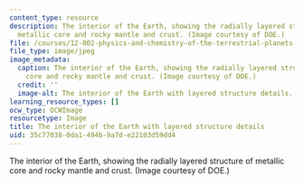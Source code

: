 ```yaml
---
content_type: resource
description: The interior of the Earth, showing the radially layered structure of
  metallic core and rocky mantle and crust. (Image courtesy of DOE.)
file: /courses/12-002-physics-and-chemistry-of-the-terrestrial-planets-fall-2008/35c770380da1494b9a7de22103d59dd4_12-002f08.jpg
file_type: image/jpeg
image_metadata:
  caption: The interior of the Earth, showing the radially layered structure of metallic
    core and rocky mantle and crust. (Image courtesy of DOE.)
  credit: ''
  image-alt: The interior of the Earth with layered structure details.
learning_resource_types: []
ocw_type: OCWImage
resourcetype: Image
title: The interior of the Earth with layered structure details
uid: 35c77038-0da1-494b-9a7d-e22103d59dd4
---
```

The interior of the Earth, showing the radially layered structure of metallic core and rocky mantle and crust. (Image courtesy of DOE.)

